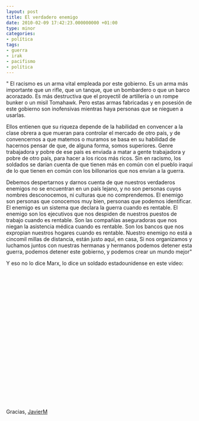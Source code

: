 ```yaml
---
layout: post
title: El verdadero enemigo
date: 2010-02-09 17:42:23.000000000 +01:00
type: minor
categories:
- política
tags:
- guerra
- irak
- pacifismo
- política
---
```

<p>" El racismo es un arma vital empleada por este gobierno. Es un arma más importante que un rifle, que un tanque, que un bombardero o que un barco acorazado. Es más destructiva que el proyectil de artillería o un rompe bunker o un misil Tomahawk. Pero estas armas fabricadas y en posesión de este gobierno son inofensivas mientras haya personas que se nieguen a usarlas.</p>
<p>Ellos entienen que su riqueza depende de la habilidad en convencer a la clase obrera a que mueran para controlar el mercado de otro país, y de convencernos a que matemos o muramos se basa en su habilidad de hacernos pensar de que, de alguna forma, somos superiores. Genre trabajadora y pobre de ese país es enviada a matar a gente trabajadora y pobre de otro país, para hacer a los ricos más ricos. Sin en racismo, los soldados se darían cuenta de que tienen más en común con el pueblo iraquí de lo que tienen en común con los billonarios que nos envían a la guerra.</p>
<p>Debemos despertarnos y darnos cuenta de que nuestros verdaderos enemigos no se encuentran en un país lejano, y no son personas cuyos nombres desconocemos, ni culturas que no comprendemos. El enemigo son personas que conocemos muy bien, personas que podemos identificar. El enemigo es un sistema que declara la guerra cuando es rentable. El enemigo son los ejecutivos que nos despiden de nuestros puestos de trabajo cuando es rentable. Son las compañías aseguradoras que nos niegan la asistencia médica cuando es rentable. Son los bancos que nos expropian nuestros hogares cuando es rentable. Nuestro enemigo no está a cincomil millas de distancia, están justo aquí, en casa, Si nos organizamos y luchamos juntos con nuestras hermanas y hermanos podemos detener esta guerra, podemos detener este gobierno, y podemos crear un mundo mejor"</p>
<p>Y eso no lo dice Marx, lo dice un soldado estadounidense en este vídeo:</p>
<div class="youtube-video" style="text-align: center;"><object classid="clsid:d27cdb6e-ae6d-11cf-96b8-444553540000" width="425" height="355" codebase="http://download.macromedia.com/pub/shockwave/cabs/flash/swflash.cab#version=6,0,40,0"><param name="wmode" value="transparent" /><param name="src" value="http://www.youtube.com/v/9kWU-JHetMM&amp;feature=youtube_gdata" /><embed type="application/x-shockwave-flash" width="425" height="355" src="http://www.youtube.com/v/9kWU-JHetMM&amp;feature=youtube_gdata" wmode="transparent"></embed></object></div>
<p>Gracias, <a href="http://www.moscasenlasopa.net/blog/?p=3780">JavierM</a></p>
<div class="zemanta-pixie"><img class="zemanta-pixie-img" src="{{ site.baseurl }}/assets/pixy.gif?x-id=7bfa7a0e-517d-8a41-8678-33c16472c181" alt="" /></div>
